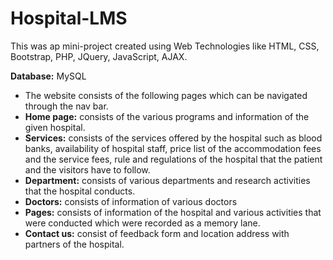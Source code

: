 # Hospital-LMS

This was ap mini-project created using Web Technologies like HTML, CSS, Bootstrap, PHP, JQuery, JavaScript, AJAX.

**Database:** MySQL

* The website consists of the following pages which can be navigated through the nav bar.
* **Home page:** consists of the various programs and information of the given hospital.
* **Services:** consists of the services offered by the hospital such as blood banks, availability of hospital staff, price list of the accommodation fees and the service fees, rule and regulations of the hospital that the patient and the visitors have to follow.
* **Department:** consists of various departments and research activities that the hospital conducts.
* **Doctors:** consists of information of various doctors
* **Pages:** consists of information of the hospital and various activities that were conducted which were recorded as a memory lane.
* **Contact us:** consist of feedback form and location address with partners of the hospital.
